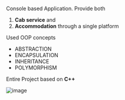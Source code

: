 
Console based Application.
Provide both
1. **Cab service** and
2. **Accommodation** through a single platform

Used OOP concepts
* ABSTRACTION 
* ENCAPSULATION
* INHERITANCE
* POLYMORPHISM

Entire Project based on **C++**

![image](https://github.com/VihangaST/Tourism-Management-System/assets/119300736/0db35a1b-04a4-4027-9ac3-1e2ad0dd3137)


